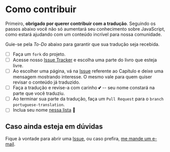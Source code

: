 # Como contribuir

Primeiro, **obrigado por querer contribuir com a tradução**. Seguindo os passos abaixo você não só aumentará seu conhecimento sobre JavaScript, como estará ajudando com um conteúdo incrível para nossa comunidade. 

Guie-se pela _To-Do_ abaixo para garantir que sua tradução seja recebida.

- [ ] Faça um `fork` do projeto.
- [ ] Acesse nosso [Issue Tracker](waffle.io/cez-aug/You-Dont-Know-JS) e escolha uma parte do livro que esteja livre.
- [ ] Ao escolher uma página, vá na [Issue](https://github.com/cez-aug/You-Dont-Know-JS/issues) referente ao Capítulo e deixe uma mensagem mostrando interesse. O mesmo vale para quem quiser revisar o conteúdo já traduzido.
- [ ] Faça a tradução e revise-a com carinho :two_hearts:  -- seu nome constará na parte que você traduziu.
- [ ] Ao terminar sua parte da tradução, faça um `Pull Request` para o `branch` `portuguese-translation`.
- [ ] Inclua seu nome [nessa lista](CONTRIBUTORS.md) :star2:

## Caso ainda esteja em dúvidas

Fique à vontade para abrir uma [Issue](https://github.com/cez-aug/You-Dont-Know-JS/issues), ou caso prefira, [me mande um e-mail](mailto:me@cezar.work).
